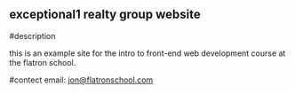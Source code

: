 exceptional1 realty group website
---
#description

this is an example site for the intro to front-end web development course at the flatron school.

#contect
email: jon@flatronschool.com
